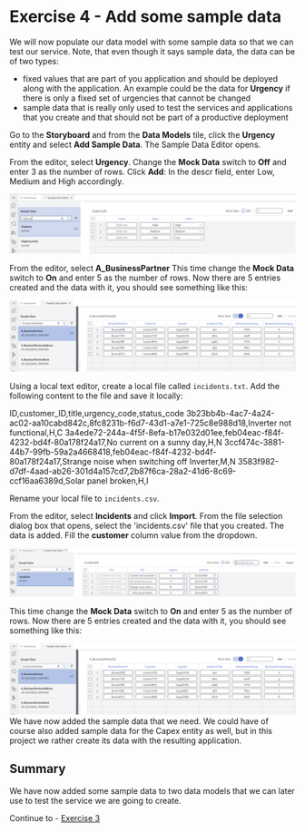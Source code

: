 # Exercise 4 - Add some sample data

We will now populate our data model with some sample data so that we can test our service. Note, that even though it says sample data, the data can be of two types:
- fixed values that are part of you application and should be deployed along with the application. An example could be the data for **Urgency** if there is only a fixed set of urgencies that cannot be changed
- sample data that is really only used to test the services and applications that you create and that should not be part of a productive deployment

Go to the **Storyboard** and from the **Data Models** tile, click the **Urgency** entity and select **Add Sample Data**.
The Sample Data Editor opens.

From the editor, select **Urgency**.
Change the **Mock Data** switch to **Off** and enter 3 as the number of rows.
Click **Add**:
In the descr field, enter Low, Medium and High accordingly.

![](/exercises/Ex4/images/urgencysampledata.png)  

From the editor, select **A_BusinessPartner**
This time change the **Mock Data** switch to **On** and enter 5 as the number of rows.  Now there are 5 entries created and the data with it, you should see something like this:

![](/exercises/Ex4/images/bpsampledata.png)  


Using a local text editor, create a local file called `incidents.txt`.
Add the following content to the file and save it locally:

ID,customer_ID,title,urgency_code,status_code
3b23bb4b-4ac7-4a24-ac02-aa10cabd842c,8fc8231b-f6d7-43d1-a7e1-725c8e988d18,Inverter not functional,H,C
3a4ede72-244a-4f5f-8efa-b17e032d01ee,feb04eac-f84f-4232-bd4f-80a178f24a17,No current on a sunny day,H,N
3ccf474c-3881-44b7-99fb-59a2a4668418,feb04eac-f84f-4232-bd4f-80a178f24a17,Strange noise when switching off Inverter,M,N
3583f982-d7df-4aad-ab26-301d4a157cd7,2b87f6ca-28a2-41d6-8c69-ccf16aa6389d,Solar panel broken,H,I

Rename your local file to `incidents.csv`.

From the editor, select **Incidents** and click **Import**.
From the file selection dialog box that opens, select the 'incidents.csv' file that you created.
The data is added.
Fill the **customer** column value from the dropdown.

![](/exercises/Ex4/images/incidentssample.png)  



This time change the **Mock Data** switch to **On** and enter 5 as the number of rows.  Now there are 5 entries created and the data with it, you should see something like this:

![](/exercises/Ex4/images/bpsampledata.png)  
We have now added the sample data that we need. We could have of course also added sample data for the Capex entity as well, but in this project we rather create its data with the resulting application.

## Summary

We have now added some sample data to two data models that we can later use to test the service we are going to create.

Continue to - [Exercise 3](../ex3/README.md)

